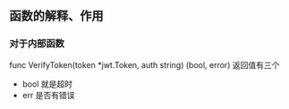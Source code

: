 ## 函数的解释、作用

### 对于内部函数
func VerifyToken(token *jwt.Token, auth string) (bool, error)
返回值有三个
- bool 就是超时
- err 是否有错误